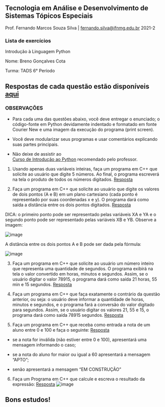 ## Tecnologia em Análise e Desenvolvimento de Sistemas Tópicos Especiais 
Prof. Fernando Marcos Souza Silva | fernando.silva@ifnmg.edu.br 2021-2 
### Lista de exercícios 
Introdução à Linguagem Python 


Nome: Breno Gonçalves Cota

Turma: TADS 6° Período

## Respostas de cada questão estão disponíveis [aqui](https://github.com/brenogcota/python-labs/issues)


### OBSERVAÇÕES

- Para cada uma das questões abaixo, você deve entregar o enunciado; o código-fonte em  Python devidamente indentado e formatado em fonte Courier New e uma imagem da  execução do programa (print screen). 

- Você deve modularizar seus programas e usar comentários explicando suas partes principais. 

- Não deixe de assistir ao  
[Curso de Introdução ao Python](https://youtube.com/playlist?list=PLyqOvdQmGdTSEPnO0DKgHlkXb8x3cyglD) recomendado pelo professor. 

1. Usando apenas duas variáveis inteiras, faça um programa em C++ que solicite ao usuário que  digite 5 números. Ao final, o programa escreverá na tela o produto de todos os números digitados. [Resposta](https://github.com/brenogcota/python-labs/issues/1)

2. Faça um programa em C++ que solicite ao usuário que digite os valores de dois pontos (A e  B) em um plano cartesiano (cada ponto é representado por suas coordenadas x e y). O  programa dará como saída a distância entre os dois pontos digitados. [Resposta](https://github.com/brenogcota/python-labs/issues/2)

DICA: o primeiro ponto pode ser representado pelas variáveis XA e YA e o segundo ponto  pode ser representado pelas variáveis XB e YB. Observe a imagem: 

![image](https://user-images.githubusercontent.com/46490801/148147970-1ecb57f8-e521-4af7-a649-9c12032988df.png)


A distância entre os dois pontos A e B pode ser dada pela fórmula: 

![image](https://user-images.githubusercontent.com/46490801/148148003-44f08727-bc82-4ac4-af5c-307c46ef09b3.png)

3. Faça um programa em C++ que solicite ao usuário um número inteiro que representa uma  quantidade de segundos. O programa exibirá na tela o valor convertido em horas, minutos e  segundos. Assim, se o usuário digitar o valor 78915, o programa dará como saída 21 horas,  55 min e 15 segundos. [Resposta](https://github.com/brenogcota/python-labs/issues/3)

4. Faça um programa em C++ que faça exatamente o contrário da questão anterior, ou seja: o  usuário deve informar a quantidade de horas, minutos e segundos, e o programa fará a  conversão do valor digitado para segundos. Assim, se o usuário digitar os valores 21, 55 e 15,  o programa dará como saída 78915 segundos. [Resposta](https://github.com/brenogcota/python-labs/issues/4)

5. Faça um programa em C++ que receba como entrada a nota de um aluno entre 0 e 100 e  faça o seguinte: [Resposta](https://github.com/brenogcota/python-labs/issues/5)

- se a nota for inválida (não estiver entre 0 e 100), apresentará uma mensagem informando  o caso; 

- se a nota do aluno for maior ou igual a 60 apresentará a mensagem “APTO”; 

- senão apresentará a mensagem “EM CONSTRUÇÃO”

6. Faça um Programa em C++ que calcule e escreva o resultado da expressão: [Resposta](https://github.com/brenogcota/python-labs/issues/6)
![image](https://user-images.githubusercontent.com/46490801/148148058-c9626577-2946-4b3d-88fd-d518ca15822b.png)




## Bons estudos! 

